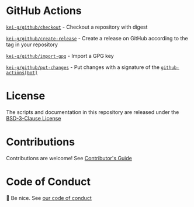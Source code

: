 # GitHub Actions

[`kei-g/github/checkout`][checkout-url] - Checkout a repository with digest

[`kei-g/github/create-release`][create-release-url] - Create a release on GitHub according to the tag in your repository

[`kei-g/github/import-gpg`][import-gpg-url] - Import a GPG key

[`kei-g/github/put-changes`][put-changes-url] - Put changes with a signature of the [`github-actions[bot]`][github-action-bot-url]

# License

The scripts and documentation in this repository are released under the [BSD-3-Clause License][license-url]

# Contributions

Contributions are welcome! See [Contributor's Guide](https://github.com/kei-g/github/blob/main/CONTRIBUTING.md)

# Code of Conduct

:clap: Be nice. See [our code of conduct](https://github.com/kei-g/github/blob/main/CODE_OF_CONDUCT.md)

[checkout-url]:https://github.com/kei-g/github/tree/main/checkout
[create-release-url]:https://github.com/kei-g/github/tree/main/create-release
[github-action-bot-url]:https://github.com/apps/github-actions
[import-gpg-url]:https://github.com/kei-g/github/tree/main/import-gpg
[license-url]:https://github.com/kei-g/github/blob/main/LICENSE
[put-changes-url]:https://github.com/kei-g/github/tree/main/put-changes
